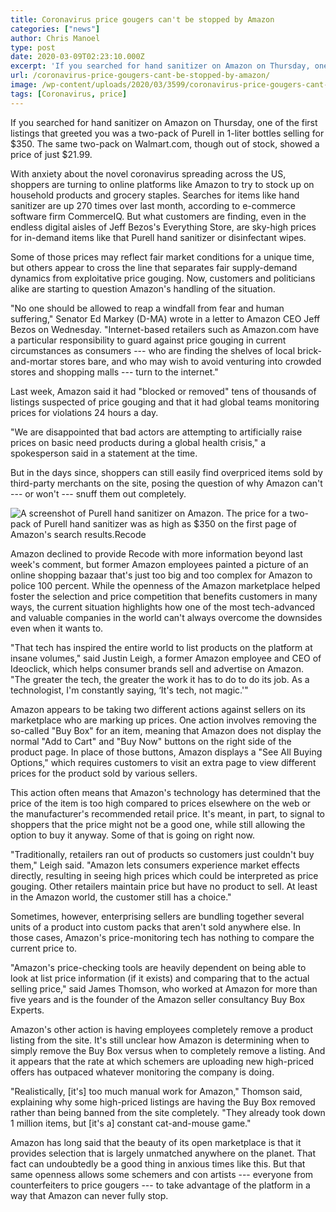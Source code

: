 ```yaml
---
title: Coronavirus price gougers can't be stopped by Amazon
categories: ["news"]
author: Chris Manoel
type: post
date: 2020-03-09T02:23:10.000Z
excerpt: 'If you searched for hand sanitizer on Amazon on Thursday, one of the first listings that greeted you was a two-pack of Purell in 1-liter bottles selling for $350. The same two-pack on Walmart.com, though out of stock, showed a price of just $21.99. With anxiety about the novel coronavirus spreading across the US, shoppers&hellip;'
url: /coronavirus-price-gougers-cant-be-stopped-by-amazon/
image: /wp-content/uploads/2020/03/3599/coronavirus-price-gougers-cant-be-stopped-by-amazon.jpeg
tags: [Coronavirus, price]
---
```


If you searched for hand sanitizer on Amazon on Thursday, one of the first listings that greeted you was a two-pack of Purell in 1-liter bottles selling for $350. The same two-pack on Walmart.com, though out of stock, showed a price of just $21.99.

With anxiety about the novel coronavirus spreading across the US, shoppers are turning to online platforms like Amazon to try to stock up on household products and grocery staples. Searches for items like hand sanitizer are up 270 times over last month, according to e-commerce software firm CommerceIQ. But what customers are finding, even in the endless digital aisles of Jeff Bezos's Everything Store, are sky-high prices for in-demand items like that Purell hand sanitizer or disinfectant wipes.

Some of those prices may reflect fair market conditions for a unique time, but others appear to cross the line that separates fair supply-demand dynamics from exploitative price gouging. Now, customers and politicians alike are starting to question Amazon's handling of the situation.

"No one should be allowed to reap a windfall from fear and human suffering," Senator Ed Markey (D-MA) wrote in a letter to Amazon CEO Jeff Bezos on Wednesday. "Internet-based retailers such as Amazon.com have a particular responsibility to guard against price gouging in current circumstances as consumers --- who are finding the shelves of local brick-and-mortar stores bare, and who may wish to avoid venturing into crowded stores and shopping malls --- turn to the internet."

Last week, Amazon said it had "blocked or removed" tens of thousands of listings suspected of price gouging and that it had global teams monitoring prices for violations 24 hours a day.

"We are disappointed that bad actors are attempting to artificially raise prices on basic need products during a global health crisis," a spokesperson said in a statement at the time.

But in the days since, shoppers can still easily find overpriced items sold by third-party merchants on the site, posing the question of why Amazon can't --- or won't --- snuff them out completely.

![A screenshot of Purell hand sanitizer on Amazon.](https://cdn.vox-cdn.com/thumbor/beR8wdUW3p6pGdvr_TqpgZWwG_A=/0x0:1770x942/1200x0/filters:focal(0x0:1770x942):no_upscale()/cdn.vox-cdn.com/uploads/chorus_asset/file/19770209/Screen_Shot_2020_03_05_at_1.30.12_PM.png)  The price for a two-pack of Purell hand sanitizer was as high as $350 on the first page of Amazon's search results.Recode

Amazon declined to provide Recode with more information beyond last week's comment, but former Amazon employees painted a picture of an online shopping bazaar that's just too big and too complex for Amazon to police 100 percent. While the openness of the Amazon marketplace helped foster the selection and price competition that benefits customers in many ways, the current situation highlights how one of the most tech-advanced and valuable companies in the world can't always overcome the downsides even when it wants to.

"That tech has inspired the entire world to list products on the platform at insane volumes," said Justin Leigh, a former Amazon employee and CEO of Ideoclick, which helps consumer brands sell and advertise on Amazon. "The greater the tech, the greater the work it has to do to do its job. As a technologist, I'm constantly saying, ‘It's tech, not magic.'"

Amazon appears to be taking two different actions against sellers on its marketplace who are marking up prices. One action involves removing the so-called "Buy Box" for an item, meaning that Amazon does not display the normal "Add to Cart" and "Buy Now" buttons on the right side of the product page. In place of those buttons, Amazon displays a "See All Buying Options," which requires customers to visit an extra page to view different prices for the product sold by various sellers.

This action often means that Amazon's technology has determined that the price of the item is too high compared to prices elsewhere on the web or the manufacturer's recommended retail price. It's meant, in part, to signal to shoppers that the price might not be a good one, while still allowing the option to buy it anyway. Some of that is going on right now.

"Traditionally, retailers ran out of products so customers just couldn't buy them," Leigh said. "Amazon lets consumers experience market effects directly, resulting in seeing high prices which could be interpreted as price gouging. Other retailers maintain price but have no product to sell. At least in the Amazon world, the customer still has a choice."

Sometimes, however, enterprising sellers are bundling together several units of a product into custom packs that aren't sold anywhere else. In those cases, Amazon's price-monitoring tech has nothing to compare the current price to.

"Amazon's price-checking tools are heavily dependent on being able to look at list price information (if it exists) and comparing that to the actual selling price," said James Thomson, who worked at Amazon for more than five years and is the founder of the Amazon seller consultancy Buy Box Experts.

Amazon's other action is having employees completely remove a product listing from the site. It's still unclear how Amazon is determining when to simply remove the Buy Box versus when to completely remove a listing. And it appears that the rate at which schemers are uploading new high-priced offers has outpaced whatever monitoring the company is doing.

"Realistically, [it's] too much manual work for Amazon," Thomson said, explaining why some high-priced listings are having the Buy Box removed rather than being banned from the site completely. "They already took down 1 million items, but [it's a] constant cat-and-mouse game."

Amazon has long said that the beauty of its open marketplace is that it provides selection that is largely unmatched anywhere on the planet. That fact can undoubtedly be a good thing in anxious times like this. But that same openness allows some schemers and con artists --- everyone from counterfeiters to price gougers --- to take advantage of the platform in a way that Amazon can never fully stop.
